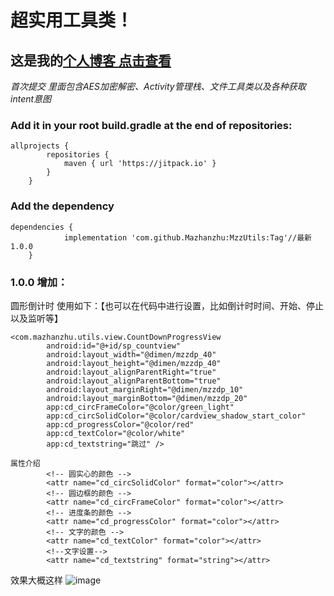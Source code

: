 # 超实用工具类！
## 这是我的[个人博客 点击查看](https://blog.csdn.net/fengyeNom1?spm=1011.2124.3001.5343)
*首次提交 里面包含AES加密解密、Activity管理栈、文件工具类以及各种获取intent意图*
### Add it in your root build.gradle at the end of repositories:
```
allprojects {
		repositories {
			maven { url 'https://jitpack.io' }
		}
	}
```
### Add the dependency
```
dependencies {
	        implementation 'com.github.Mazhanzhu:MzzUtils:Tag'//最新 1.0.0
	}
  ```
  
### 1.0.0 增加：
圆形倒计时 使用如下：【也可以在代码中进行设置，比如倒计时时间、开始、停止以及监听等】
```
<com.mazhanzhu.utils.view.CountDownProgressView
        android:id="@+id/sp_countview"
        android:layout_width="@dimen/mzzdp_40"
        android:layout_height="@dimen/mzzdp_40"
        android:layout_alignParentRight="true"
        android:layout_alignParentBottom="true"
        android:layout_marginRight="@dimen/mzzdp_10"
        android:layout_marginBottom="@dimen/mzzdp_20"
        app:cd_circFrameColor="@color/green_light"
        app:cd_circSolidColor="@color/cardview_shadow_start_color"
        app:cd_progressColor="@color/red"
        app:cd_textColor="@color/white"
        app:cd_textstring="跳过" />
	
属性介绍
        <!-- 圆实心的颜色 -->
        <attr name="cd_circSolidColor" format="color"></attr>
        <!-- 圆边框的颜色 -->
        <attr name="cd_circFrameColor" format="color"></attr>
        <!-- 进度条的颜色 -->
        <attr name="cd_progressColor" format="color"></attr>
        <!-- 文字的颜色 -->
        <attr name="cd_textColor" format="color"></attr>
        <!--文字设置-->
        <attr name="cd_textstring" format="string"></attr>
```
效果大概这样
![image](https://img-blog.csdnimg.cn/bf340fec70964596b047004f37e5e62c.png?x-oss-process=image/watermark,type_d3F5LXplbmhlaQ,shadow_50,text_Q1NETiBA5Yav5Lq65ZSQ,size_20,color_FFFFFF,t_70,g_se,x_16)
